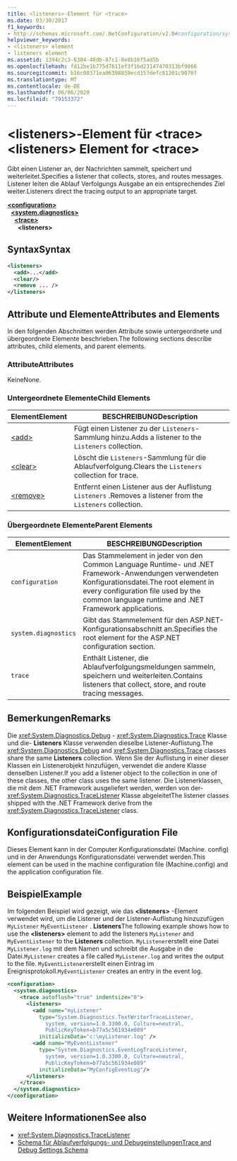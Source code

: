 ```yaml
---
title: <listeners>-Element für <trace>
ms.date: 03/30/2017
f1_keywords:
- http://schemas.microsoft.com/.NetConfiguration/v2.0#configuration/system.diagnostics/trace/listeners
helpviewer_keywords:
- <listeners> element
- listeners element
ms.assetid: 1394c2c3-6304-46db-87c1-8e8b16f5ad5b
ms.openlocfilehash: fd12be1b775d7611ef3f16d23147470313bf9866
ms.sourcegitcommit: b16c00371ea06398859ecd157defc81301c9070f
ms.translationtype: MT
ms.contentlocale: de-DE
ms.lasthandoff: 06/06/2020
ms.locfileid: "79153372"
---
```

# <a name="listeners-element-for-trace"></a><span data-ttu-id="c63f0-102">\<listeners>-Element für \<trace></span><span class="sxs-lookup"><span data-stu-id="c63f0-102">\<listeners> Element for \<trace></span></span>
<span data-ttu-id="c63f0-103">Gibt einen Listener an, der Nachrichten sammelt, speichert und weiterleitet.</span><span class="sxs-lookup"><span data-stu-id="c63f0-103">Specifies a listener that collects, stores, and routes messages.</span></span> <span data-ttu-id="c63f0-104">Listener leiten die Ablauf Verfolgungs Ausgabe an ein entsprechendes Ziel weiter.</span><span class="sxs-lookup"><span data-stu-id="c63f0-104">Listeners direct the tracing output to an appropriate target.</span></span>  

[**\<configuration>**](../configuration-element.md)\
&nbsp;&nbsp;[**\<system.diagnostics>**](system-diagnostics-element.md)\
&nbsp;&nbsp;&nbsp;&nbsp;[**\<trace>**](trace-element.md)\
&nbsp;&nbsp;&nbsp;&nbsp;&nbsp;&nbsp;**\<listeners>**

## <a name="syntax"></a><span data-ttu-id="c63f0-105">Syntax</span><span class="sxs-lookup"><span data-stu-id="c63f0-105">Syntax</span></span>  
  
```xml  
<listeners>
  <add>...</add>  
  <clear/>  
  <remove ... />  
</listeners>  
```  
  
## <a name="attributes-and-elements"></a><span data-ttu-id="c63f0-106">Attribute und Elemente</span><span class="sxs-lookup"><span data-stu-id="c63f0-106">Attributes and Elements</span></span>  
 <span data-ttu-id="c63f0-107">In den folgenden Abschnitten werden Attribute sowie untergeordnete und übergeordnete Elemente beschrieben.</span><span class="sxs-lookup"><span data-stu-id="c63f0-107">The following sections describe attributes, child elements, and parent elements.</span></span>  
  
### <a name="attributes"></a><span data-ttu-id="c63f0-108">Attribute</span><span class="sxs-lookup"><span data-stu-id="c63f0-108">Attributes</span></span>  
 <span data-ttu-id="c63f0-109">Keine</span><span class="sxs-lookup"><span data-stu-id="c63f0-109">None.</span></span>  
  
### <a name="child-elements"></a><span data-ttu-id="c63f0-110">Untergeordnete Elemente</span><span class="sxs-lookup"><span data-stu-id="c63f0-110">Child Elements</span></span>  
  
|<span data-ttu-id="c63f0-111">Element</span><span class="sxs-lookup"><span data-stu-id="c63f0-111">Element</span></span>|<span data-ttu-id="c63f0-112">BESCHREIBUNG</span><span class="sxs-lookup"><span data-stu-id="c63f0-112">Description</span></span>|  
|-------------|-----------------|  
|[\<add>](add-element-for-listeners-for-trace.md)|<span data-ttu-id="c63f0-113">Fügt einen Listener zu der `Listeners`-Sammlung hinzu.</span><span class="sxs-lookup"><span data-stu-id="c63f0-113">Adds a listener to the `Listeners` collection.</span></span>|  
|[\<clear>](clear-element-for-listeners-for-trace.md)|<span data-ttu-id="c63f0-114">Löscht die `Listeners`-Sammlung für die Ablaufverfolgung.</span><span class="sxs-lookup"><span data-stu-id="c63f0-114">Clears the `Listeners` collection for trace.</span></span>|  
|[\<remove>](remove-element-for-listeners-for-trace.md)|<span data-ttu-id="c63f0-115">Entfernt einen Listener aus der Auflistung `Listeners` .</span><span class="sxs-lookup"><span data-stu-id="c63f0-115">Removes a listener from the `Listeners` collection.</span></span>|  
  
### <a name="parent-elements"></a><span data-ttu-id="c63f0-116">Übergeordnete Elemente</span><span class="sxs-lookup"><span data-stu-id="c63f0-116">Parent Elements</span></span>  
  
|<span data-ttu-id="c63f0-117">Element</span><span class="sxs-lookup"><span data-stu-id="c63f0-117">Element</span></span>|<span data-ttu-id="c63f0-118">BESCHREIBUNG</span><span class="sxs-lookup"><span data-stu-id="c63f0-118">Description</span></span>|  
|-------------|-----------------|  
|`configuration`|<span data-ttu-id="c63f0-119">Das Stammelement in jeder von den Common Language Runtime- und .NET Framework-Anwendungen verwendeten Konfigurationsdatei.</span><span class="sxs-lookup"><span data-stu-id="c63f0-119">The root element in every configuration file used by the common language runtime and .NET Framework applications.</span></span>|  
|`system.diagnostics`|<span data-ttu-id="c63f0-120">Gibt das Stammelement für den ASP.NET-Konfigurationsabschnitt an.</span><span class="sxs-lookup"><span data-stu-id="c63f0-120">Specifies the root element for the ASP.NET configuration section.</span></span>|  
|`trace`|<span data-ttu-id="c63f0-121">Enthält Listener, die Ablaufverfolgungsmeldungen sammeln, speichern und weiterleiten.</span><span class="sxs-lookup"><span data-stu-id="c63f0-121">Contains listeners that collect, store, and route tracing messages.</span></span>|  
  
## <a name="remarks"></a><span data-ttu-id="c63f0-122">Bemerkungen</span><span class="sxs-lookup"><span data-stu-id="c63f0-122">Remarks</span></span>  
 <span data-ttu-id="c63f0-123">Die <xref:System.Diagnostics.Debug> - <xref:System.Diagnostics.Trace> Klasse und die- **Listeners** Klasse verwenden dieselbe Listener-Auflistung.</span><span class="sxs-lookup"><span data-stu-id="c63f0-123">The <xref:System.Diagnostics.Debug> and <xref:System.Diagnostics.Trace> classes share the same **Listeners** collection.</span></span> <span data-ttu-id="c63f0-124">Wenn Sie der Auflistung in einer dieser Klassen ein Listenerobjekt hinzufügen, verwendet die andere Klasse denselben Listener.</span><span class="sxs-lookup"><span data-stu-id="c63f0-124">If you add a listener object to the collection in one of these classes, the other class uses the same listener.</span></span> <span data-ttu-id="c63f0-125">Die Listenerklassen, die mit dem .NET Framework ausgeliefert werden, werden von der- <xref:System.Diagnostics.TraceListener> Klasse abgeleitet</span><span class="sxs-lookup"><span data-stu-id="c63f0-125">The listener classes shipped with the .NET Framework derive from the <xref:System.Diagnostics.TraceListener> class.</span></span>  
  
## <a name="configuration-file"></a><span data-ttu-id="c63f0-126">Konfigurationsdatei</span><span class="sxs-lookup"><span data-stu-id="c63f0-126">Configuration File</span></span>  
 <span data-ttu-id="c63f0-127">Dieses Element kann in der Computer Konfigurationsdatei (Machine. config) und in der Anwendungs Konfigurationsdatei verwendet werden.</span><span class="sxs-lookup"><span data-stu-id="c63f0-127">This element can be used in the machine configuration file (Machine.config) and the application configuration file.</span></span>  
  
## <a name="example"></a><span data-ttu-id="c63f0-128">Beispiel</span><span class="sxs-lookup"><span data-stu-id="c63f0-128">Example</span></span>  
 <span data-ttu-id="c63f0-129">Im folgenden Beispiel wird gezeigt, wie das **\<listeners>** -Element verwendet wird, um die Listener und der Listener-Auflistung hinzuzufügen `MyListener` `MyEventListener` . **Listeners**</span><span class="sxs-lookup"><span data-stu-id="c63f0-129">The following example shows how to use the **\<listeners>** element to add the listeners `MyListener` and `MyEventListener` to the **Listeners** collection.</span></span> <span data-ttu-id="c63f0-130">`MyListener`erstellt eine Datei `MyListener.log` mit dem Namen und schreibt die Ausgabe in die Datei.</span><span class="sxs-lookup"><span data-stu-id="c63f0-130">`MyListener` creates a file called `MyListener.log` and writes the output to the file.</span></span> <span data-ttu-id="c63f0-131">`MyEventListener`erstellt einen Eintrag im Ereignisprotokoll.</span><span class="sxs-lookup"><span data-stu-id="c63f0-131">`MyEventListener` creates an entry in the event log.</span></span>  
  
```xml  
<configuration>  
  <system.diagnostics>  
    <trace autoflush="true" indentsize="0">  
      <listeners>  
        <add name="myListener"
          type="System.Diagnostics.TextWriterTraceListener,
            system, version=1.0.3300.0, Culture=neutral,
            PublicKeyToken=b77a5c561934e089"
          initializeData="c:\myListener.log" />  
        <add name="MyEventListener"  
          type="System.Diagnostics.EventLogTraceListener,
            system, version=1.0.3300.0, Culture=neutral,
            PublicKeyToken=b77a5c561934e089"  
          initializeData="MyConfigEventLog"/>  
      </listeners>  
    </trace>  
  </system.diagnostics>  
</configuration>  
```  
  
## <a name="see-also"></a><span data-ttu-id="c63f0-132">Weitere Informationen</span><span class="sxs-lookup"><span data-stu-id="c63f0-132">See also</span></span>

- <xref:System.Diagnostics.TraceListener>
- [<span data-ttu-id="c63f0-133">Schema für Ablaufverfolgungs- und Debugeinstellungen</span><span class="sxs-lookup"><span data-stu-id="c63f0-133">Trace and Debug Settings Schema</span></span>](index.md)
